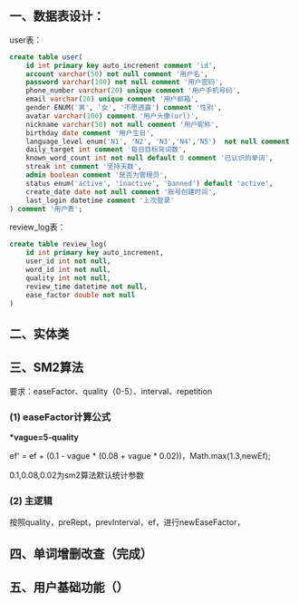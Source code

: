 ## 一、数据表设计：
user表：
```sql
create table user(  
    id int primary key auto_increment comment 'id',  
    account varchar(50) not null comment '用户名',  
    password varchar(100) not null comment '用户密码',  
    phone_number varchar(20) unique comment '用户手机号码',  
    email varchar(20) unique comment '用户邮箱',  
    gender ENUM('男', '女', '不愿透露') comment '性别',  
    avatar varchar(100) comment '用户头像(url)',  
    nickname varchar(50) not null comment '用户昵称',  
    birthday date comment '用户生日',  
    language_level enum('N1', 'N2', 'N3','N4','N5')  not null comment '用户日语水平',  
    daily_target int comment '每日目标背词数',  
    known_word_count int not null default 0 comment '已认识的单词',  
    streak int comment '坚持天数',  
    admin boolean comment '是否为管理员',  
    status enum('active', 'inactive', 'banned') default 'active',  
    create_date date not null comment '账号创建时间',  
    last_login datetime comment '上次登录'  
) comment '用户表';
```
review_log表：
```sql
create table review_log(  
    id int primary key auto_increment,  
    user_id int not null,  
    word_id int not null,  
    quality int not null,  
    review_time datetime not null,  
    ease_factor double not null  
)
```
## 二、实体类
## 三、SM2算法
要求：easeFactor、quality（0-5）、interval、repetition
### (1) easeFactor计算公式
**\*vague=5-quality**

ef' = ef + (0.1 - vague \* (0.08 + vague \* 0.02))，Math.max(1.3,newEf);

0.1,0.08,0.02为sm2算法默认统计参数
### (2) 主逻辑

按照quality，preRept，prevInterval，ef，进行newEaseFactor，
## 四、单词增删改查（完成）
## 五、用户基础功能（）